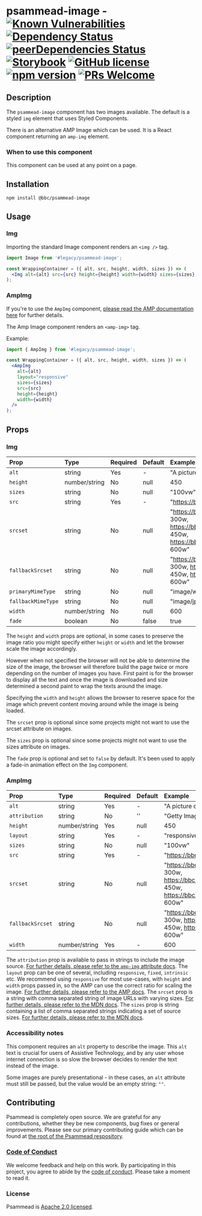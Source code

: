 # psammead-image - [![Known Vulnerabilities](https://snyk.io/test/github/bbc/psammead/badge.svg?targetFile=packages%2Fcomponents%2Fpsammead-image%2Fpackage.json)](https://snyk.io/test/github/bbc/psammead?targetFile=packages%2Fcomponents%2Fpsammead-image%2Fpackage.json) [![Dependency Status](https://david-dm.org/bbc/psammead.svg?path=packages/components/psammead-image)](https://david-dm.org/bbc/psammead?path=packages/components/psammead-image) [![peerDependencies Status](https://david-dm.org/bbc/psammead/peer-status.svg?path=packages/components/psammead-image)](https://david-dm.org/bbc/psammead?path=packages/components/psammead-image&type=peer) [![Storybook](https://raw.githubusercontent.com/storybooks/brand/master/badge/badge-storybook.svg?sanitize=true)](https://bbc.github.io/psammead/?path=/story/image-img--landscape-image) [![GitHub license](https://img.shields.io/badge/license-Apache%202.0-blue.svg)](https://github.com/bbc/psammead/blob/latest/LICENSE) [![npm version](https://img.shields.io/npm/v/@bbc/psammead-image.svg)](https://www.npmjs.com/package/@bbc/psammead-image) [![PRs Welcome](https://img.shields.io/badge/PRs-welcome-brightgreen.svg)](https://github.com/bbc/psammead/blob/latest/CONTRIBUTING.md)

## Description

The `psammead-image` component has two images available. The default is a styled `img` element that uses Styled Components.

There is an alternative AMP Image which can be used. It is a React component returning an `amp-img` element.

### When to use this component

This component can be used at any point on a page.

<!-- ### When not to use this component -->

## Installation

`npm install @bbc/psammead-image`

## Usage

### Img

Importing the standard Image component renders an `<img />` tag.

```jsx
import Image from '#legacy/psammead-image';

const WrappingContainer = ({ alt, src, height, width, sizes }) => (
  <Img alt={alt} src={src} height={height} width={width} sizes={sizes} fade />
);
```

### AmpImg

If you're to use the `AmpImg` component, [please read the AMP documentation here](https://www.ampproject.org/docs/reference/components/amp-img) for further details.

The Amp Image component renders an `<amp-img>` tag.

Example:

```jsx
import { AmpImg } from '#legacy/psammead-image';

const WrappingContainer = ({ alt, src, height, width, sizes }) => (
  <AmpImg
    alt={alt}
    layout="responsive"
    sizes={sizes}
    src={src}
    height={height}
    width={width}
  />
);
```

## Props

### Img

<!-- prettier-ignore -->
| Prop | Type | Required | Default | Example |
|:-----|:-----|:---------|:--------|:--------|
| `alt`    | string        | Yes | -     | "A picture of a cat" |
| `height` | number/string | No  | null  | 450 |
| `sizes`  | string        | No  | null  | "100vw" |
| `src`    | string        | Yes | -     | "https://bbc.com/300/cat.jpg" |
| `srcset` | string        | No  | null  | "https://bbc.com/300/cat.jpg.webp 300w, https://bbc.com/450/cat.jpg.webp 450w, https://bbc.com/600/cat.jpg.webp 600w" |
| `fallbackSrcset` | string        | No  | null  | "https://bbc.com/300/cat.jpg 300w, https://bbc.com/450/cat.jpg 450w, https://bbc.com/600/cat.jpg 600w" |
| `primaryMimeType` | string        | No  | null  | "image/webp" |
| `fallbackMimeType` | string        | No  | null  | "image/jpeg" |
| `width`  | number/string | No  | null  | 600 |
| `fade`   |  boolean      | No  | false | true |

The `height` and `width` props are optional, in some cases to preserve the image ratio you might specify either `height` or `width` and let the browser scale the image accordingly.

However when not specified the browser will not be able to determine the size of the image, the browser will therefore build the page twice or more depending on the number of images you have. First paint is for the browser to display all the text and once the image is downloaded and size determined a second paint to wrap the texts around the image.

Specifying the `width` and `height` allows the browser to reserve space for the image which prevent content moving around while the image is being loaded.

The `srcset` prop is optional since some projects might not want to use the srcset attribute on images.

The `sizes` prop is optional since some projects might not want to use the sizes attribute on images.

The `fade` prop is optional and set to `false` by default. It's been used to apply a fade-in animation effect on the `Img` component.

### AmpImg

<!-- prettier-ignore -->
| Prop | Type | Required | Default | Example |
|:-----|:-----|:---------|:--------|:--------|
| `alt`         | string        | Yes | -    | "A picture of a cat" |
| `attribution` | string        | No  | ''   | "Getty Images" |
| `height`      | number/string | Yes | null | 450 |
| `layout`      | string        | Yes | -    | "responsive" |
| `sizes`       | string        | No  | null | "100vw" |
| `src`         | string        | Yes | -    | "https://bbc.com/300/cat.jpg" |
| `srcset`      | string        | No  | null | "https://bbc.com/300/cat.jpg.webp 300w, https://bbc.com/450/cat.jpg.webp 450w, https://bbc.com/600/cat.jpg.webp 600w" |
| `fallbackSrcset` | string        | No  | null  | "https://bbc.com/300/cat.jpg 300w, https://bbc.com/450/cat.jpg 450w, https://bbc.com/600/cat.jpg 600w" |
| `width`       | number/string | Yes | -    | 600 |

The `attribution` prop is available to pass in strings to include the image source. [For further details, please refer to the `amp-img` attribute docs](https://www.ampproject.org/docs/reference/components/amp-img#attributes).
The `layout` prop can be one of several, including `responsive`, `fixed`, `intrinsic` etc. We recommend using `responsive` for most use-cases, with `height` and `width` props passed in, so the AMP can use the correct ratio for scaling the image. [For further details, please refer to the AMP docs](https://www.ampproject.org/docs/reference/components/amp-img).
The `srcset` prop is a string with comma separated string of image URLs with varying sizes. [For further details, please refer to the MDN docs](https://developer.mozilla.org/en-US/docs/Web/HTML/Element/img#attr-srcset).
The `sizes` prop is string containing a list of comma separated strings indicating a set of source sizes. [For further details, please refer to the MDN docs](https://developer.mozilla.org/en-US/docs/Web/HTML/Element/img#attr-sizes).

### Accessibility notes

This component requires an `alt` property to describe the image. This `alt` text is crucial for users of Assistive Technology, and by any user whose internet connection is so slow the browser decides to render the text instead of the image.

Some images are purely presentational - in these cases, an `alt` attribute must still be passed, but the value would be an empty string: `""`.

<!-- ## Roadmap -->

<!-- ## Additional notes -->

## Contributing

Psammead is completely open source. We are grateful for any contributions, whether they be new components, bug fixes or general improvements. Please see our primary contributing guide which can be found at [the root of the Psammead respository](https://github.com/bbc/psammead/blob/latest/CONTRIBUTING.md).

### [Code of Conduct](https://github.com/bbc/psammead/blob/latest/CODE_OF_CONDUCT.md)

We welcome feedback and help on this work. By participating in this project, you agree to abide by the [code of conduct](https://github.com/bbc/psammead/blob/latest/CODE_OF_CONDUCT.md). Please take a moment to read it.

### License

Psammead is [Apache 2.0 licensed](https://github.com/bbc/psammead/blob/latest/LICENSE).
